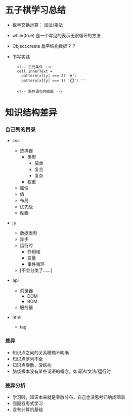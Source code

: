 # 五子棋学习总结
- 数学交换运算： 加法/乘法
- while(true) 是一个常见的表示无限循环的方法
- Object.create 扁平结构数据？？
- 书写实践

        <!-- 三元条件 -->
        cell.innerText = 
          pattern[x][y] === 2? '✖️':
          pattern[x][y] === 1? '⭕️': ''
        
        <!-- 条件语句内赋值 -->

# 知识结构差异
### 自己列的目录
- css
  - 选择器
    - 类型
      - 简单
      - 复合
      - 复杂
    - 权重
  - 属性
  - 值
  - 布局
  - 优先级
  - 动画


- js
  - 数据类型
  - 异步
  - 运行时
    - 作用域
    - 变量
    - 事件循环
  - [不会分类了……]

- api
  - 浏览器
    - DOM
    - BOM
  - 服务器

- html
  - tag

### 差异
- 知识点之间的关系模糊不明确
- 知识点罗列不全
- 知识点零散，没结构
- 脑袋根本没有某些词语的概念。如词法/文法/运行时

### 差异分析
- 学习时，知识本来就是零散分布，自己也没思考归纳成图谱
- 囫囵吞枣式学习
- 没有计算机基础

